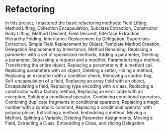 # Refactoring

In this project, I mastered the basic refactoring methods: 
Field Lifting, Method Lifting, Collection Encapsulation, Subclass Extraction, 
Constructor Body Lifting, Method Descent, Field Descent, Interface Extraction, 
Hierarchy Folding, Inheritance Replacement by Delegation, Superclass Extraction, 
Simple Field Replacement by Object, Template Method Creation, Delegation Replacement by Inheritance, 
Method Renaming, Replacing a parameter with a set of specialized methods, Adding a parameter, 
Deleting a parameter, Separating a request and a modifier, Parameterizing a method, Transferring the entire object, 
Replacing a parameter with a method call, Replacing parameters with an object, Deleting a setter, Hiding a method, 
Replacing an exception with a condition check, Removing a control flag, Self-encapsulation of a field, 
Replacing an array field with an object, Encapsulating a field, Replacing type encoding with a class, 
Replacing a constructor with a factory method, Replacing an error code with an exception, Splitting a conditional operator, 
Combining conditional operators, Combining duplicate fragments in conditional operators, Replacing a magic number with a symbolic constant, 
Replacing a conditional operator with polymorphism, Extracting a method, Embedding a method, Moving a Method, Splitting a Variable, 
Deleting Parameter Assignments, Moving a Field, Extracting a Class, Embedding a Class, and Hiding Delegation.

